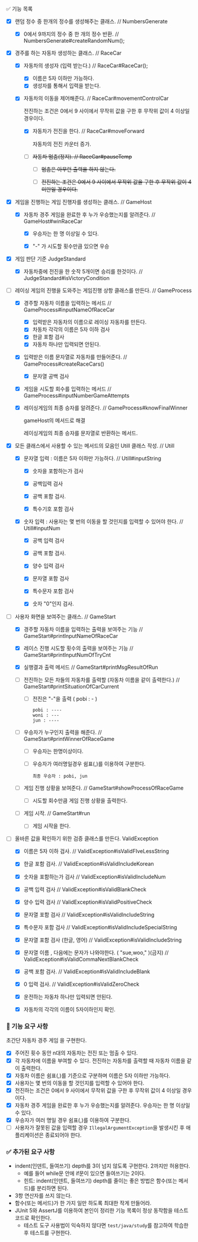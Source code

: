 :white_check_mark: 기능 목록

- [x] 랜덤 정수 중 한개의 정수를 생성해주는 클래스. // NumbersGenerate
  - [x] 0에서 9까지의 정수 중 한 개의 정수 반환. // NumbersGenerate#createRandomNum();



- [x] 경주를 하는 자동차 생성하는 클래스. // RaceCar
  - [x] 자동차의 생성자 (입력 받는다.) // RaceCar#RaceCar();
    - [x] 이름은 5자 이하만 가능하다.
    - [x] 생성자를 통해서 입력을 받는다.
    
  - [x] 자동차의 이동을 제어해준다. // RaceCar#movementControlCar
    
    전진하는 조건은 0에서 9 사이에서 무작위 값을 구한 후 무작위 값이 4 이상일 경우이다.
    
    - [x] 자동차가 전진을 한다. // RaceCar#moveForward
      
      자동차의 전진 카운터 증가.
    - [ ] ~~자동차 멈춤(정지). //  RaceCar#pauseTemp~~
      
      - [ ] ~~멈춤은 아무런 출력을 하지 않는다.~~
      - [ ] ~~전진하는 조건은 0에서 9 사이에서 무작위 값을 구한 후 무작위 값이 4 미만일 경우이다.~~



- [x] 게임을 진행하는 게임 진행자를 생성하는 클래스. // GameHost
  - [x] 자동차 경주 게임을 완료한 후 누가 우승했는지를 알려준다.  // GameHost#winRaceCar
    - [x] 우승자는 한 명 이상일 수 있다.
    - [x] "-" 가 시도할 횟수만큼 있으면 우승



- [x] 게임 판단 기준 JudgeStandard
  - [x] 자동차중에 전진을 한 숫작 5개이면 승리를 한것이다. // JudgeStandard#isVictoryCondition



- [ ] 레이싱 게임의 진행을 도와주는 게임진행 상항 클래스를 만든다. // GameProcess

  - [x] 경주할 자동차 이름을 입력하는 메서드 // GameProcess#inputNameOfRaceCar
    - [x] 입력받은 자동차의 이름으로 레이싱 자동차를 만든다.
    - [x] 차동차 각각의 이름은 5자 이하 검사
    - [x] 한글 포함 검사
    - [x] 자동차 하나만 입력되면 안된다.
    
  - [x] 입력받은 이름 문자열로 자동차를 만들어준다. // GameProcess#createRaceCars()
    
    - [x] 문자열 공백 검사
    
  - [x] 게임을 시도할 회수를 입력하는 메서드 // GameProcess#inputNumberGameAttempts

  - [x] 레이싱게임의 최종 승자를 알려준다. // GameProcess#knowFinalWinner

    gameHost의 메서드로 해결

    레이싱게임의 최종 승자를 문자열로 반환하는 메서드.

  

- [x] 모든 클래스에서 사용할 수 있는 메서드의 모음인 Utill 클래스 작성. // Utill
  - [x] 문자열 입력 :  이름은 5자 이하만 가능하다. // Utill#inputString
    - [x] 숫자을 포함하는가 검사 
    
    - [x] 공백입력 검사
    
    - [x] 공백 포함 검사.
    
    - [x] 특수기호 포함 검사
    
  - [x] 숫자 입력 : 사용자는 몇 번의 이동을 할 것인지를 입력할 수 있어야 한다. // Utill#inputNum
    - [x] 공백 입력 검사
    - [x] 공백 포함 검사.
    - [x] 양수 입력 검사
    - [x] 문자열 포함 검사
    - [x] 특수문자 포함 검사
    - [x] 숫자 "0"인지 검사.



- [ ] 사용자 화면을 보여주는 클래스. // GameStart

  - [x] 경주할 자동차 이름을 입력하는 출력을 보여주는 기능  // GameStart#printInputNameOfRaceCar

  - [x] 레이스 진행 시도할 횟수의 출력을 보여주는 기능 // GameStart#printInputNumOfTryCnt

  - [x] 실행결과 출력 메서드 // GameStart#printMsgResultOfRun

  - [ ] 전진하는 모든 차들의 자동차를 출력할 (자동차 이름을 같이 출력한다.) // GameStart#printSituationOfCarCurrent
  
    - [ ] 전진은 "-"을 출력 ( pobi : - )
  
      ```
      pobi : ----
      woni : ---
      jun : ----
      ```
  
  - [ ] 우승자가 누구인지 출력을 해준다. // GameStart#printWinnerOfRaceGame
  
    - [ ] 우승자는 한명이상이다.
  
    - [ ] 우승자가 여러명일경우 쉼표(,)를 이용하여 구분한다. 
  
      ```
      최종 우승자 : pobi, jun
      ```
  
  - [ ] 게임 진행 상황을 보여준다. // GameStart#showProcessOfRaceGame
  
    - [ ] 시도할 회수만큼 게임 진행 상황을 출력한다.
  
  - [ ] 게임 시작. // GameStart#run
  
    - [ ] 게임 시작을 한다.
  
  




- [ ] 올바른 값을 확인하기 위한 검증 클래스를 만든다. ValidException
  - [x] 이름은 5자 이하 검사. // ValidException#isValidFIveLessString
  - [x] 한글 포함 검사. //  ValidException#isValidIncludeKorean
  - [x] 숫자을 포함하는가 검사  // ValidException#isValidIncludeNum
  - [x] 공백 입력 검사 // ValidException#isValidBlankCheck
  - [x] 양수 입력 검사 // ValidException#isValidPositiveCheck
  - [x] 문자열 포함 검사  // ValidException#isValidIncludeString
  - [x] 특수문자 포함 검사 // ValidException#isValidIncludeSpecialString
  - [x] 문자열 포함 검사 (한글, 영어) // ValidException#isValidIncludeString
  - [x] 문자열 이름 , 다음에는 문자가 나와야한다. ( "sue,woo," )(금지) // ValidException#isValidCommaNextBlankCheck
  - [x] 공백 포함 검사. // ValidException#isValidIncludeBlank
  - [x] 0 입력 검사. // ValidException#isValidZeroCheck
  - [x] 운전하는 자동차 하나만 입력되면 안된다.
  - [x] 자동차의 각각의 이름이 5자이하인지 확인.





### 🚀 기능 요구 사항

초간단 자동차 경주 게임                                                                                                                                                                                                                                                                  을 구현한다.

- [x] 주어진 횟수 동안 n대의 자동차는 전진 또는 멈출 수 있다.
- [x] 각 자동차에 이름을 부여할 수 있다. 전진하는 자동차를 출력할 때 자동차 이름을 같이 출력한다.
- [x] 자동차 이름은 쉼표(,)를 기준으로 구분하며 이름은 5자 이하만 가능하다.
- [x] 사용자는 몇 번의 이동을 할 것인지를 입력할 수 있어야 한다.
- [x] 전진하는 조건은 0에서 9 사이에서 무작위 값을 구한 후 무작위 값이 4 이상일 경우이다.
- [x] 자동차 경주 게임을 완료한 후 누가 우승했는지를 알려준다. 우승자는 한 명 이상일 수 있다.
- [x] 우승자가 여러 명일 경우 쉼표(,)를 이용하여 구분한다.
- [ ] 사용자가 잘못된 값을 입력할 경우 `IllegalArgumentException`을 발생시킨 후 애플리케이션은 종료되어야 한다.

### :white_check_mark: 추가된 요구 사항

- indent(인덴트, 들여쓰기) depth를 3이 넘지 않도록 구현한다. 2까지만 허용한다.
  - 예를 들어 while문 안에 if문이 있으면 들여쓰기는 2이다.
  - 힌트: indent(인덴트, 들여쓰기) depth를 줄이는 좋은 방법은 함수(또는 메서드)를 분리하면 된다.
- 3항 연산자를 쓰지 않는다.
- 함수(또는 메서드)가 한 가지 일만 하도록 최대한 작게 만들어라.
- JUnit 5와 AssertJ를 이용하여 본인이 정리한 기능 목록이 정상 동작함을 테스트 코드로 확인한다.
  - 테스트 도구 사용법이 익숙하지 않다면 `test/java/study`를 참고하여 학습한 후 테스트를 구현한다.